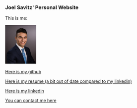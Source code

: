 ### Joel Savitz' Personal Website

This is me:

<a href="me.jpg"><img src="me.jpg" alt="oops, the image link is broken!" style="width:100px;height:auto;" /></a>

[Here is my github](https://github.com/theyoyojo)

[Here is my resume (a bit out of date compared to my linkedin)](./resume.pdf)

[Here is my linkedin](https://www.linkedin.com/in/joelsavitz/)

[You can contact me here](mailto:joelsavitz@gmail.com)

<script>
(function(b, o, i, l, e, r) {
b.GoogleAnalyticsObject = l;
b[l] || (b[l] =
    function() {
	(b[l].q = b[l].q || []).push(arguments)
    });
b[l].l = +new Date;
e = o.createElement(i);
r = o.getElementsByTagName(i)[0];
e.src = 'https://www.google-analytics.com/analytics.js';
r.parentNode.insertBefore(e, r)
}(window, document, 'script', 'ga'));
ga('create', 'UA-100780087-3', 'auto');
ga('send', 'pageview');
</script>
